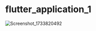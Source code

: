 # flutter_application_1

![Screenshot_1733820492](https://github.com/user-attachments/assets/4e7e9b4a-57b0-470b-922f-908e2ebdf2bb)
